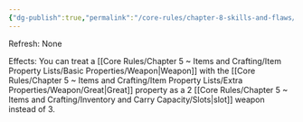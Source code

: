 ```yaml
---
{"dg-publish":true,"permalink":"/core-rules/chapter-8-skills-and-flaws/skill-list/might/rank-2/great-weapon-fighter/"}
---
```


Refresh: None

Effects:
You can treat a [[Core Rules/Chapter 5 ~ Items and Crafting/Item Property Lists/Basic Properties/Weapon\|Weapon]] with the [[Core Rules/Chapter 5 ~ Items and Crafting/Item Property Lists/Extra Properties/Weapon/Great\|Great]] property as a 2 [[Core Rules/Chapter 5 ~ Items and Crafting/Inventory and Carry Capacity/Slots\|slot]] weapon instead of 3.
